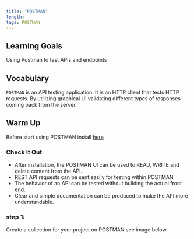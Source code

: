 ```yaml
---
title: "POSTMAN"
length:
tags: POSTMAN
---
```

## Learning Goals
Using Postman to test APIs and endpoints

## Vocabulary
`POSTMAN` is an API testing application. It is an HTTP client that tests HTTP requests. By utilizing graphical UI validating different types of responses coming back from the server.




## Warm Up
Before start using POSTMAN install [here](https://www.postman.com/downloads/)

### Check It Out
 
- After installation, the POSTMAN UI can be used to READ, WRITE and delete content from the API. 
- REST API requests can be sent easily for testing within POSTMAN
- The behavior of an API can be tested without building the actual front end.
- Clear and simple documentation can be produced to make the API more understandable. 

### step 1:
Create a collection for your project on POSTMAN see image below. <br>

 
